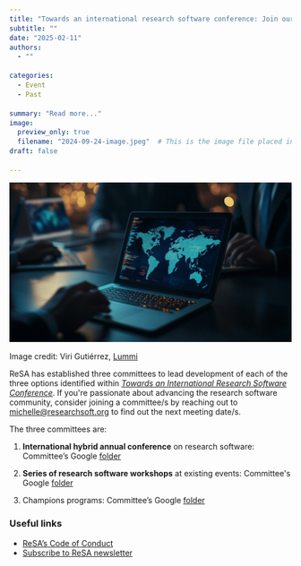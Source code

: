 ```yaml
---
title: "Towards an international research software conference: Join our committees!"
subtitle: ""
date: "2025-02-11"
authors:
  - ""

categories: 
  - Event
  - Past

summary: "Read more..."
image:
  preview_only: true
  filename: "2024-09-24-image.jpeg"  # This is the image file placed in static/media/
draft: false  

---
```


![global connectivity - work on laptop](2024-09-24-image.jpeg)

Image credit: Viri Gutiérrez, [Lummi](https://www.lummi.ai/photo/global-connectivity-work-on-laptop-hhipk)

ReSA has established three committees to lead development of each of the three options identified within [*Towards an International Research Software Conference*](https://zenodo.org/records/14793104). If you're passionate about advancing the research software community, consider joining a committee/s by reaching out to [michelle@researchsoft.org](mailto:michelle@researchsoft.org) to find out the next meeting date/s.

The three committees are:

1) **International hybrid annual conference** on research software: Committee’s Google [folder](https://drive.google.com/drive/u/0/folders/1qoDYOJLukuOP53iVEqB2RaY_saZdOPWM)

2) **Series of research software workshops** at existing events: Committee's Google [folder](https://drive.google.com/drive/u/0/folders/1YsBW2PjIcSGzaI4rGqtxs4Nez47fpjoG)

3) Champions programs: Committee’s Google [folder](https://drive.google.com/drive/u/0/folders/1PGAP96f-Fj8Sw4gr_47soZffSTq5bJAp)

### Useful links
  * [ReSA’s Code of Conduct](../../code-of-conduct/)
  * [Subscribe to ReSA newsletter](https://www.researchsoft.org/news/)
